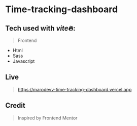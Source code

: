 # Time-tracking-dashboard

## Tech used with *vite*🔥:

> Frontend

-   Html
-   Sass
-   Javascript

## Live

> https://marodevv-time-tracking-dashboard.vercel.app

## Credit

> Inspired by Frontend Mentor